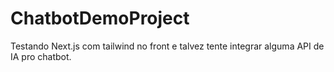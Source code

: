# ChatbotDemoProject
Testando Next.js com tailwind no front e talvez tente integrar alguma API de IA pro chatbot.

